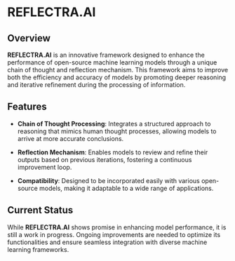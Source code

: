 

# REFLECTRA.AI

## Overview

**REFLECTRA.AI** is an innovative framework designed to enhance the performance of open-source machine learning models through a unique chain of thought and reflection mechanism. This framework aims to improve both the efficiency and accuracy of models by promoting deeper reasoning and iterative refinement during the processing of information.

## Features

- **Chain of Thought Processing**: Integrates a structured approach to reasoning that mimics human thought processes, allowing models to arrive at more accurate conclusions.
  
- **Reflection Mechanism**: Enables models to review and refine their outputs based on previous iterations, fostering a continuous improvement loop.

- **Compatibility**: Designed to be incorporated easily with various open-source models, making it adaptable to a wide range of applications.

## Current Status

While **REFLECTRA.AI** shows promise in enhancing model performance, it is still a work in progress. Ongoing improvements are needed to optimize its functionalities and ensure seamless integration with diverse machine learning frameworks.
